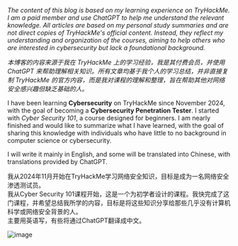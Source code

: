 *The content of this blog is based on my learning experience on TryHackMe. I am a paid member and use ChatGPT to help me understand the relevant knowledge. All articles are based on my personal study summaries and are not direct copies of TryHackMe's official content. Instead, they reflect my understanding and organization of the courses, aiming to help others who are interested in cybersecurity but lack a foundational background.*

*本博客的内容来源于我在 TryHackMe 上的学习经验，我是其付费会员，并使用 ChatGPT 来帮助理解相关知识。所有文章均基于我个人的学习总结，并非直接复制 TryHackMe 的官方内容，而是我对课程的理解和整理，旨在帮助其他对网络安全感兴趣但缺乏基础的人。*


I have been learning **Cybersecurity** on TryHackMe since November 2024, with the goal of becoming a **Cybersecurity Penetration Tester**. 
I started with *Cyber Security 101*, a course designed for beginners. 
I am nearly finished and would like to summarize what I have learned, with the goal of sharing this knowledge with individuals who have little to no background in computer science or cybersecurity.

I will write it mainly in English, and some will be translated into Chinese, with translations provided by ChatGPT.

我从2024年11月开始在TryHackMe学习网络安全知识，目标是成为一名网络安全渗透测试员。  
我从Cyber Security 101课程开始，这是一个为初学者设计的课程。我快完成了这门课程，并希望总结我所学的内容，目标是将这些知识分享给那些几乎没有计算机科学或网络安全背景的人。  
主要用英语写，有些将通过ChatGPT翻译成中文。

![image](https://github.com/user-attachments/assets/ceeca187-b884-46c2-b57f-94682246855e)

